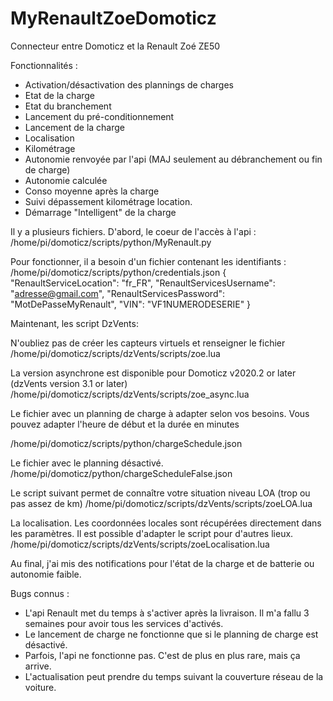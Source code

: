 # MyRenaultZoeDomoticz
Connecteur entre Domoticz et la Renault Zoé ZE50

Fonctionnalités :

- Activation/désactivation des plannings de charges
- Etat de la charge
- Etat du branchement
- Lancement du pré-conditionnement
- Lancement de la charge
- Localisation
- Kilométrage
- Autonomie renvoyée par l'api (MAJ seulement au débranchement ou fin de charge)
- Autonomie calculée
- Conso moyenne après la charge
- Suivi dépassement kilométrage location.
- Démarrage "Intelligent" de la charge

Il y a plusieurs fichiers.
D'abord, le coeur de l'accès à l'api :
/home/pi/domoticz/scripts/python/MyRenault.py


Pour fonctionner, il a besoin d'un fichier contenant les identifiants :
/home/pi/domoticz/scripts/python/credentials.json
{
  "RenaultServiceLocation": "fr_FR",
  "RenaultServicesUsername": "adresse@gmail.com",
  "RenaultServicesPassword": "MotDePasseMyRenault",
  "VIN": "VF1NUMERODESERIE"
}

Maintenant, les script DzVents:

N'oubliez pas de créer les capteurs virtuels et renseigner le fichier 
/home/pi/domoticz/scripts/dzVents/scripts/zoe.lua

La version asynchrone est disponible pour Domoticz v2020.2 or later (dzVents version 3.1 or later)
/home/pi/domoticz/scripts/dzVents/scripts/zoe_async.lua

Le fichier avec un planning de charge à adapter selon vos besoins.
Vous pouvez adapter l'heure de début et la durée en minutes

/home/pi/domoticz/scripts/python/chargeSchedule.json

Le fichier avec le planning désactivé.
/home/pi/domoticz/python/chargeScheduleFalse.json

Le script suivant permet de connaître votre situation niveau LOA (trop ou pas assez de km)
/home/pi/domoticz/scripts/dzVents/scripts/zoeLOA.lua

La localisation. Les coordonnées locales sont récupérées directement dans les paramètres.
Il est possible d'adapter le script pour d'autres lieux.
/home/pi/domoticz/scripts/dzVents/scripts/zoeLocalisation.lua


Au final, j'ai mis des notifications pour l'état de la charge et de batterie ou autonomie faible.

Bugs connus :
- L'api Renault met du temps à s'activer après la livraison. Il m'a fallu 3 semaines pour avoir tous les services d'activés.
- Le lancement de charge ne fonctionne que si le planning de charge est désactivé.
- Parfois, l'api ne fonctionne pas. C'est de plus en plus rare, mais ça arrive.
- L'actualisation peut prendre du temps suivant la couverture réseau de la voiture.
